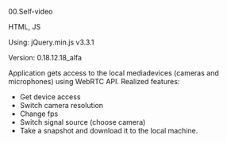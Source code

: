 00.Self-video

HTML, JS

Using: 
jQuery.min.js v3.3.1

Version: 0.18.12.18_alfa

Application gets access to the local mediadevices (cameras and microphones) using WebRTC API.
Realized features:
- Get device access
- Switch camera resolution
- Change fps
- Switch signal source (choose camera)
- Take a snapshot and download it to the local machine.
